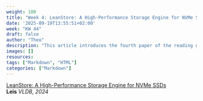 ```yaml
---
weight: 100
title: "Week 4: LeanStore: A High-Performance Storage Engine for NVMe SSDs"
date: '2025-09-19T13:55:51+02:00'
week: "KW 44"
draft: false
author: "Theo"
description: "This article introduces the fourth paper of the reading group."
images: []
resources:
tags: ["Markdown", "HTML"]
categories: ["Markdown"]
---
```


[LeanStore: A High-Performance Storage Engine for NVMe SSDs](https://dl.acm.org/doi/pdf/10.14778/3685800.3685915)  
**Leis**
*VLDB, 2024*
